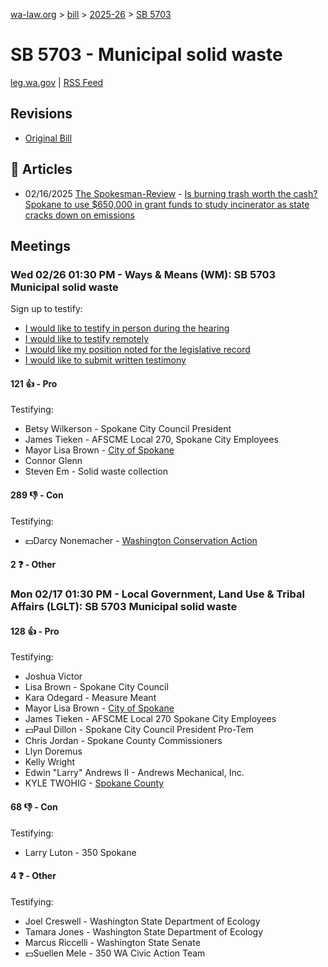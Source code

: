 [wa-law.org](/) > [bill](/bill/) > [2025-26](/bill/2025-26/) > [SB 5703](/bill/2025-26/sb/5703/)

# SB 5703 - Municipal solid waste
[leg.wa.gov](https://app.leg.wa.gov/billsummary?BillNumber=5703&Year=2025&Initiative=false) | [RSS Feed](./rss.xml)

## Revisions
* [Original Bill](1/)

## 📰 Articles
* 02/16/2025 [The Spokesman-Review](/org/the_spokesman-review/) - [Is burning trash worth the cash? Spokane to use $650,000 in grant funds to study incinerator as state cracks down on emissions](https://www.spokesman.com/stories/2025/feb/16/is-burning-trash-worth-the-cash-spokane-to-use-650/#:~:text=exemption%20bill)

## Meetings
### Wed 02/26 01:30 PM - Ways & Means (WM): SB 5703 Municipal solid waste
Sign up to testify:
* [I would like to testify in person during the hearing](https://app.leg.wa.gov/csi/Testifier/Add?chamber=House&mId=32889&aId=164982&caId=26190&tId=1)
* [I would like to testify remotely](https://app.leg.wa.gov/csi/Testifier/Add?chamber=House&mId=32889&aId=164982&caId=26190&tId=2)
* [I would like my position noted for the legislative record](https://app.leg.wa.gov/csi/Testifier/Add?chamber=House&mId=32889&aId=164982&caId=26190&tId=3)
* [I would like to submit written testimony](https://app.leg.wa.gov/csi/Testifier/Add?chamber=House&mId=32889&aId=164982&caId=26190&tId=4)

#### 121 👍 - Pro
Testifying:
* Betsy Wilkerson - Spokane City Council President
* James Tieken - AFSCME Local 270, Spokane City Employees
* Mayor Lisa Brown - [City of Spokane](/org/city_of_spokane/)
* Connor Glenn
* Steven Em - Solid waste collection

#### 289 👎 - Con
Testifying:
* 💵Darcy Nonemacher - [Washington Conservation Action](/org/washington_conservation_action/)

#### 2 ❓ - Other

### Mon 02/17 01:30 PM - Local Government, Land Use & Tribal Affairs (LGLT): SB 5703 Municipal solid waste
#### 128 👍 - Pro
Testifying:
* Joshua Victor
* Lisa Brown - Spokane City Council
* Kara Odegard - Measure Meant
* Mayor Lisa Brown - [City of Spokane](/org/city_of_spokane/)
* James Tieken - AFSCME Local 270 Spokane City Employees
* 💵Paul Dillon - Spokane City Council President Pro-Tem
* Chris Jordan - Spokane County Commissioners
* Llyn Doremus
* Kelly Wright
* Edwin "Larry" Andrews II - Andrews Mechanical, Inc.
* KYLE TWOHIG - [Spokane County](/org/spokane_county/)

#### 68 👎 - Con
Testifying:
* Larry Luton - 350 Spokane

#### 4 ❓ - Other
Testifying:
* Joel Creswell - Washington State Department of Ecology
* Tamara Jones - Washington State Department of Ecology
* Marcus Riccelli - Washington State Senate
* 💵Suellen Mele - 350 WA Civic Action Team
